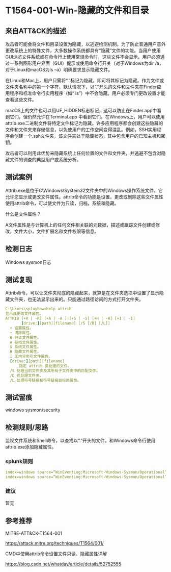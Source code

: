 # T1564-001-Win-隐藏的文件和目录

## 来自ATT&CK的描述

攻击者可能会将文件和目录设置为隐藏，以逃避检测机制。为了防止普通用户意外更改系统上的特殊文件，大多数操作系统都具有“隐藏”文件的功能。当用户使用GUI浏览文件系统或在命令行上使用常规命令时，这些文件不会显示。用户必须通过一系列图形用户界面（GUI）提示或使用命令行开关（对于Windows为dir /a，对于Linux和macOS为ls –a）明确要求显示隐藏文件。

在Linux和Mac上，用户只需将“.”标记为隐藏，即可将其标记为隐藏。作为文件或文件夹名称中的第一个字符。默认情况下，以“.”开头的文件和文件夹在Finder应用程序和标准命令行实用程序（如“ ls”）中不会隐藏。用户必须专门更改设置才能查看这些文件。

macOS上的文件也可以用UF_HIDDEN标志标记，这可以防止在Finder.app中看到它们，但仍然允许在Terminal.app 中看到它们。在Windows上，用户可以使用attrib.exe二进制文件将特定文件标记为隐藏。许多应用程序都会创建这些隐藏的文件和文件夹来存储信息，以免使用户的工作空间变得混乱。例如，SSH实用程序会创建一个.ssh文件夹，该文件夹处于隐藏状态，其中包含用户的已知主机和密钥。

攻击者可以利用此优势来隐藏系统上任何位置的文件和文件夹，并逃避不包含对隐藏文件的调查的典型用户或系统分析。

## 测试案例

Attrib.exe是位于C\Windows\System32文件夹中的Windows操作系统文件。它允许您显示或更改文件属性。attrib命令的功能是设置，更改或删除这些文件属性使用attrib命令，可以使文件为只读，归档，系统和隐藏。

什么是文件属性？

A文件属性是与计算机上的任何文件相关联的元数据，描述或跟踪文件创建或修改，文件大小，文件扩展名和文件权限等信息。

## 检测日志

Windows sysmon日志

## 测试复现

Attrib命令，可以让文件夹彻底的隐藏起来，就算是在文件夹选项中设置了显示隐藏文件夹，也无法显示出来的。只能通过路径访问的方式打开文件夹。

```yml
C:\Users\splaybow>help attrib
显示或更改文件属性。
ATTRIB [+R | -R] [+A | -A ] [+S | -S] [+H | -H] [+I | -I]
       [drive:][path][filename] [/S [/D] [/L]]
  + 设置属性。
  - 清除属性。
  R 只读文件属性。
  A 存档文件属性。
  S 系统文件属性。
  H 隐藏文件属性。
  I 无内容索引文件属性。
  [drive:][path][filename]
      指定 attrib 要处理的文件。
  /S 处理当前文件夹及其所有子文件夹中的匹配文件。
  /D 也处理文件夹。
  /L 处理符号链接和符号链接目标的属性。
```

## 测试留痕

windows sysmon/security

## 检测规则/思路

监视文件系统和Shell命令，以查找以“.”开头的文件。和Windows命令行使用attrib.exe添加隐藏属性。

### splunk规则

```yml
index=windows source=”WinEventLog:Microsoft-Windows-Sysmon/Operational” (EventCode=1 Image=”*\\attrib.exe” CommandLine=”*+s*”)
index=windows source=”WinEventLog:Microsoft-Windows-Sysmon/Operational” (EventCode=1 Image=”*\\attrib.exe” CommandLine=”*+h*”)
```

### 建议

暂无

## 参考推荐

MITRE-ATT&CK-T1564-001

<https://attack.mitre.org/techniques/T1564/001/>

CMD中使用attrib命令设置文件只读、隐藏属性详解

<https://blog.csdn.net/whatday/article/details/52752555>
